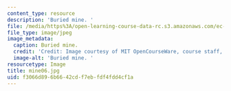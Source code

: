 ```yaml
---
content_type: resource
description: 'Buried mine. '
file: /media/https%3A/open-learning-course-data-rc.s3.amazonaws.com/ec-s06-design-for-demining-spring-2007/f3066d896b6642cdf7ebfdf4fdd4cf1a_mine06.jpg
file_type: image/jpeg
image_metadata:
  caption: Buried mine.
  credit: 'Credit: Image courtesy of MIT OpenCourseWare, course staff, and students.'
  image-alt: 'Buried mine. '
resourcetype: Image
title: mine06.jpg
uid: f3066d89-6b66-42cd-f7eb-fdf4fdd4cf1a
---
```

